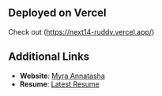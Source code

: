 ## Deployed on Vercel
Check out (https://next14-ruddy.vercel.app/)

## Additional Links
- **Website**: [Myra Annatasha](https://myra-annatasha.pages.dev/)
- **Resume**: [Latest Resume](https://myra-annatasha.pages.dev/static/media/Myra%20Annatasha%20Umang%20-%20Resume.e0ddff03dbcdba3407c1.pdf)
